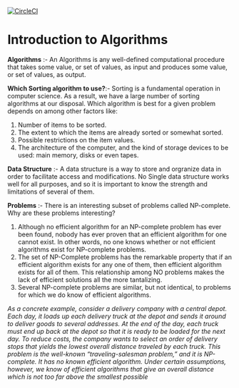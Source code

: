 [![CircleCI](https://circleci.com/gh/kinny94/codebase.svg?style=svg)](https://circleci.com/gh/kinny94/codebase)

# Introduction to Algorithms

**Algorithms** :-  An Algorithms is any well-defined computational procedure that takes some value, or set of values, as input and produces some value, or set of values, as output.

**Which Sorting algorithm to use?**:- Sorting is a fundamental operation in computer science. As a result, we have a large number of sorting algorithms at our disposal. Which algorithm is best for a given problem depends on among other factors like:
1. Number of items to be sorted.
2. The extent to which the items are already sorted or somewhat sorted.
3. Possible restrictions on the item values.
4. The architecture of the computer, and the kind of storage devices to be used: main memory, disks or even tapes.

**Data Structure** :- A data structure is a way to store and orgranize data in order to facilitate access and modifications. No Single data structure works well for all purposes, and so it is important to know the strength and limitations of several of them.

**Problems** :- There is an interesting subset of problems called NP-complete. Why are these problems interesting? 
1. Although no efficient algorithm for an NP-complete problem has ever been found, nobody has ever proven that an efficient algorithm for one cannot exist. In other words, no one knows whether or not efficient algorithms exist for NP-complete problems.
2. The set of NP-Complete problems has the remarkable property that if an efficient algorithm exists for any one of them, then efficient algorithm exists for all of them. This relationship among NO problems makes the lack of efficient solutions all the more tantalizing.
3. Several NP-complete problems are similar, but not identical, to problems for which we do know of efficient algorithms.

*As a concrete example, consider a delivery company with a central depot. Each day, it loads up each delivery truck at the depot and sends it around to deliver goods to several addresses. At the end of the day, each truck must end up back at the depot so that it is ready to be loaded for the next day. To reduce costs, the company wants to select an order of delivery stops that yields the lowest overall distance traveled by each truck. This problem is the well-known “traveling-salesman problem,” and it is NP-complete. It has no known efficient algorithm. Under certain assumptions, however, we know of efficient algorithms that give an overall distance which is not too far above the smallest possible*
